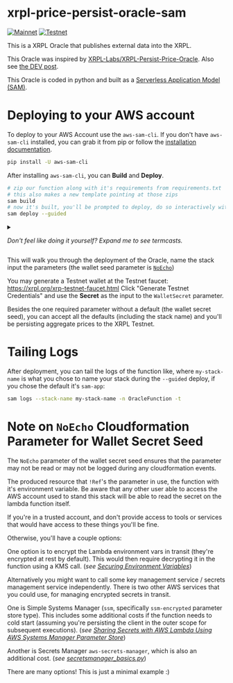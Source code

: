 # xrpl-price-persist-oracle-sam

[![Mainnet](https://github.com/yyolk/xrpl-price-persist-oracle-sam/actions/workflows/mainnet.yml/badge.svg)](https://github.com/yyolk/xrpl-price-persist-oracle-sam/actions/workflows/mainnet.yml) [![Testnet](https://github.com/yyolk/xrpl-price-persist-oracle-sam/actions/workflows/testnet.yml/badge.svg)](https://github.com/yyolk/xrpl-price-persist-oracle-sam/actions/workflows/testnet.yml)

This is a XRPL Oracle that publishes external data into the XRPL.


This Oracle was inspired by
[XRPL-Labs/XRPL-Persist-Price-Oracle](https://github.com/XRPL-Labs/XRPL-Persist-Price-Oracle).
Also see [the DEV post](https://dev.to/wietse/aggregated-xrp-usd-price-info-on-the-xrp-ledger-1087).


This Oracle is coded in python and built as a [Serverless Application Model (SAM)](https://aws.amazon.com/serverless/sam/).


# Deploying to your AWS account

To deploy to your AWS Account use the `aws-sam-cli`. 
If you don't have `aws-sam-cli` installed, you can grab it from pip or follow the
[installation documentation](https://docs.aws.amazon.com/serverless-application-model/latest/developerguide/serverless-sam-cli-install.html).

```sh
pip install -U aws-sam-cli
```

After installing `aws-sam-cli`, you can **Build** and **Deploy**. 

```sh
# zip our function along with it's requirements from requirements.txt
# this also makes a new template pointing at those zips
sam build 
# now it's built, you'll be prompted to deploy, do so interactively with:
sam deploy --guided
```

<details>
<summary>

*Don't feel like doing it yourself? Expand me to see termcasts.*

</summary>

1. New stack, accepting all the defaults, besides the wallet secret.
  - [![asciicast](https://asciinema.org/a/rLjmZcKyQXGCXe4gc2AP62Pyd.svg)](https://asciinema.org/a/rLjmZcKyQXGCXe4gc2AP62Pyd)
2. A current stack, getting updated and deployed to
  - [![asciicast](https://asciinema.org/a/w6Mhzh67fnswTdtwKA8KLJdOG.svg)](https://asciinema.org/a/w6Mhzh67fnswTdtwKA8KLJdOG)

</details>

This will walk you through the deployment of the Oracle, name the stack input
the parameters (the wallet seed parameter is
[`NoEcho`](#note-on-noecho-cloudformation-parameter-for-wallet-secret-seed))

You may generate a Testnet wallet at the Testnet faucet: https://xrpl.org/xrp-testnet-faucet.html
Click "Generate Testnet Credentials" and use the **Secret** as
the input to the `WalletSecret` parameter.


Besides the one required parameter without a default (the wallet secret seed),
you can accept all the defaults (including the stack name) and you'll be persisting aggregate prices
to the XRPL Testnet.


# Tailing Logs

After deployment, you can tail the logs of the function like, where
`my-stack-name` is what you chose to name your stack during the `--guided`
deploy, if you chose the default it's `sam-app`:


```sh
sam logs --stack-name my-stack-name -n OracleFunction -t
```


# Note on `NoEcho` Cloudformation Parameter for Wallet Secret Seed

The `NoEcho` parameter of the wallet secret seed ensures that the parameter may
not be read or may not be logged during any cloudformation events.

The produced resource that `!Ref`'s the parameter in use, the function
with it's environment variable. Be aware that any other user able to access
the AWS account used to stand this stack will be able to read the secret on
the lambda function itself.

If you're in a trusted account, and don't provide access to tools or services
that would have access to these things you'll be fine.

Otherwise, you'll have a couple options:

One option is to encrypt the Lambda environment vars in transit (they're
encrypted at rest by default). This would then require decrypting it in the
function using a KMS call. 
(_see [Securing Environment Variables](https://docs.aws.amazon.com/lambda/latest/dg/configuration-envvars.html#configuration-envvars-encryption)_)

Alternatively you might want to call some key management service / secrets
management service independently.
There is two other AWS services that you could use, for managing encrypted secrets in transit.


One is Simple Systems Manager (`ssm`, specifically `ssm-encrypted`
parameter store type).
This includes some additional costs if the function needs to cold start (assuming you're
persisting the client in the outer scope for subsequent executions).
(_see [Sharing Secrets with AWS Lambda Using AWS Systems Manager Parameter Store](https://aws.amazon.com/blogs/compute/sharing-secrets-with-aws-lambda-using-aws-systems-manager-parameter-store/)_)

Another is Secrets Manager `aws-secrets-manager`, which is also an additional cost.
(_see [secretsmanager_basics.py](https://docs.aws.amazon.com/code-samples/latest/catalog/python-secretsmanager-secretsmanager_basics.py.html)_)

There are many options! This is just a minimal example :)



[example-testnet-account]: https://testnet.xrpl.org/accounts/rayZw5nJmueB5ps2bfL85aJgiKub7FsVYN "An example testnet account"
